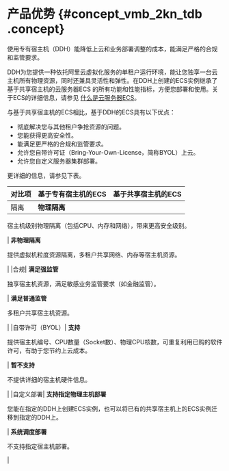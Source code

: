 # 产品优势 {#concept_vmb_2kn_tdb .concept}

使用专有宿主机（DDH）能降低上云和业务部署调整的成本，能满足严格的合规和监管要求。

DDH为您提供一种依托阿里云虚拟化服务的单租户运行环境，能让您独享一台云主机所有物理资源，同时还兼具灵活性和弹性。在DDH上创建的ECS实例继承了基于共享宿主机的云服务器ECS 的所有功能和性能指标，方便您部署和使用。关于ECS的详细信息，请参见 [什么是云服务器ECS](../../../../cn.zh-CN/产品简介/什么是云服务器ECS.md#)。

与基于共享宿主机的ECS相比，基于DDH的ECS具有以下优点：

-   彻底解决您与其他租户争抢资源的问题。
-   您能获得更高安全性。
-   能满足更严格的合规和监管要求。
-   允许您自带许可证（Bring-Your-Own-License，简称BYOL）上云。
-   允许您自定义服务器集群部署。

更详细的信息，请参见下表。

|对比项|基于专有宿主机的ECS|基于共享宿主机的ECS|
|:--|:----------|:----------|
|隔离| **物理隔离**

 宿主机级别物理隔离（包括CPU、内存和网络），带来更高安全级别。

 | **非物理隔离**

 提供虚拟机粒度资源隔离，多租户共享网络、内存等宿主机资源。

 |
|合规| **满足强监管**

 独享宿主机资源，满足敏感业务监管要求（如金融监管）。

 | **满足普通监管**

 多租户共享宿主机资源。

 |
|自带许可（BYOL）| **支持**

 提供宿主机编号、CPU数量（Socket数）、物理CPU核数，可重复利用已购的软件许可，有助于您节约上云成本。

 | **暂不支持**

 不提供详细的宿主机硬件信息。

 |
|自定义部署| **支持指定物理主机部署**

 您能在指定的DDH上创建ECS实例，也可以将已有的共享宿主机上的ECS实例迁移到指定的DDH上。

 | **系统调度部署**

 不支持指定宿主机部署。

 |

